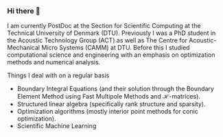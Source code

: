 ### Hi there 👋 

I am currently PostDoc at the Section for Scientific Computing at the Technical University of Denmark (DTU). Previously I was a PhD student in the Acoustic Technology Group (ACT) as well as The Centre for Acoustic-Mechanical Micro Systems (CAMM) at DTU. Before this I studied computational science and engineering with an emphasis on optimization methods and numerical analysis.

Things I deal with on a regular basis
* Boundary Integral Equations (and their solution through the Boundary Element Method using Fast Multipole Methods and $\mathcal{H}$-matrices).
* Structured linear algebra (specifically rank structure and sparsity).
* Optimization algorithms (mostly interior point methods for conic optimization).
* Scientific Machine Learning
